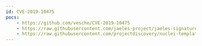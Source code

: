 ```yaml
---
id: CVE-2019-10475
pocs:
    - https://github.com/vesche/CVE-2019-10475
    - https://raw.githubusercontent.com/jaeles-project/jaeles-signatures/master/cves/jenkins-xss-cve-2019-10475.yaml
    - https://raw.githubusercontent.com/projectdiscovery/nuclei-templates/master/cves/CVE-2019-10475.yaml
---
```

